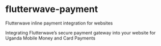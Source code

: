# flutterwave-payment
Flutterwave  inline payment integration for websites

Integrating Flutterwave’s secure payment gateway into your website for Uganda Mobile Money and Card Payments
